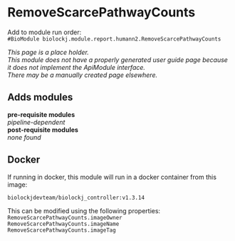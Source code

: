 # RemoveScarcePathwayCounts
Add to module run order:                    
`#BioModule biolockj.module.report.humann2.RemoveScarcePathwayCounts`

*This page is a place holder.*                   
*This module does not have a properly generated user guide page because it does not implement the ApiModule interface.*                   
*There may be a manually created page elsewhere.*

## Adds modules 
**pre-requisite modules**                    
*pipeline-dependent*                   
**post-requisite modules**                    
*none found*                   

## Docker 
If running in docker, this module will run in a docker container from this image:<br>
```
biolockjdevteam/biolockj_controller:v1.3.14
```
This can be modified using the following properties:<br>
`RemoveScarcePathwayCounts.imageOwner`<br>
`RemoveScarcePathwayCounts.imageName`<br>
`RemoveScarcePathwayCounts.imageTag`<br>

